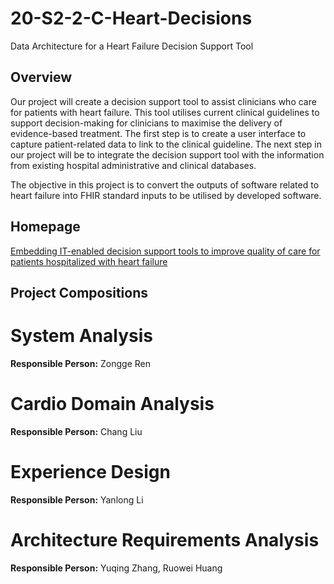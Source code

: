 # 20-S2-2-C-Heart-Decisions
Data Architecture for a Heart Failure Decision Support Tool
## Overview
Our project will create a decision support tool to assist clinicians who care for patients with heart failure. 
This tool utilises current clinical guidelines to support decision-making for clinicians to maximise the delivery of evidence-based treatment. 
The first step is to create a user interface to capture patient-related data to link to the clinical guideline. 
The next step in our project will be to integrate the decision support tool with the information from existing hospital administrative and clinical databases.

The objective in this project is to convert the outputs of software related to heart failure into FHIR standard inputs to be utilised by developed software.

## Homepage
[Embedding IT-enabled decision support tools to improve quality of care for patients hospitalized with heart failure](https://cecs.anu.edu.au/research/student-research-projects/embedding-it-enabled-decision-support-tools-improve-quality-care)

## Project Compositions
# System Analysis
**Responsible Person:** Zongge Ren



# Cardio Domain Analysis
**Responsible Person:** Chang Liu



# Experience Design
**Responsible Person:** Yanlong Li



# Architecture Requirements Analysis
**Responsible Person:**  Yuqing Zhang, Ruowei Huang







